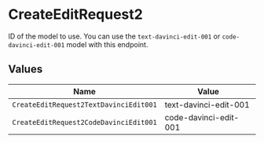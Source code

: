 # CreateEditRequest2

ID of the model to use. You can use the `text-davinci-edit-001` or `code-davinci-edit-001` model with this endpoint.


## Values

| Name                                   | Value                                  |
| -------------------------------------- | -------------------------------------- |
| `CreateEditRequest2TextDavinciEdit001` | text-davinci-edit-001                  |
| `CreateEditRequest2CodeDavinciEdit001` | code-davinci-edit-001                  |